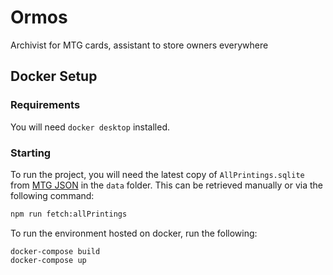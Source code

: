 # Ormos

Archivist for MTG cards, assistant to store owners everywhere

## Docker Setup
                                                         
### Requirements
                                                         
You will need `docker desktop` installed.
                                                         
### Starting

To run the project, you will need the latest copy of `AllPrintings.sqlite` from [MTG JSON](https://mtgjson.com/downloads/all-files/) in the `data` folder. This can be retrieved manually or via the following command:

```sh
npm run fetch:allPrintings
```

To run the environment hosted on docker, run the following:

```
docker-compose build
docker-compose up
```

